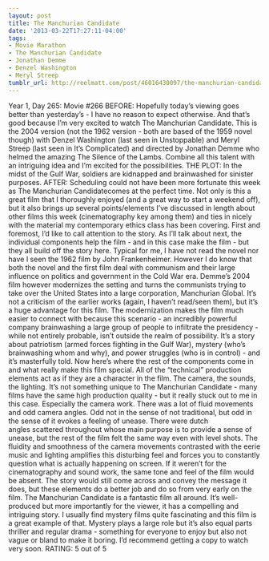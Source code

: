 ```yaml
---
layout: post
title: The Manchurian Candidate
date: '2013-03-22T17:27:11-04:00'
tags:
- Movie Marathon
- The Manchurian Candidate
- Jonathan Demme
- Denzel Washington
- Meryl Streep
tumblr_url: http://reelmatt.com/post/46016430097/the-manchurian-candidate
---
```



Year 1, Day 265: Movie #266
BEFORE: Hopefully today’s viewing goes better than yesterday’s - I have no reason to expect otherwise. And that’s good because I’m very excited to watch The Manchurian Candidate. This is the 2004 version (not the 1962 version - both are based of the 1959 novel though) with Denzel Washington (last seen in Unstoppable) and Meryl Streep (last seen in It’s Complicated) and directed by Jonathan Demme who helmed the amazing The Silence of the Lambs. Combine all this talent with an intriguing idea and I’m excited for the possibilities.
THE PLOT: In the midst of the Gulf War, soldiers are kidnapped and brainwashed for sinister purposes.
AFTER: Scheduling could not have been more fortunate this week as The Manchurian Candidatecomes at the perfect time. Not only is this a great film that I thoroughly enjoyed (and a great way to start a weekend off), but it also brings up several points/elements I’ve discussed in length about other films this week (cinematography key among them) and ties in nicely with the material my contemporary ethics class has been covering.
First and foremost, I’d like to call attention to the story. As I’ll talk about next, the individual components help the film - and in this case make the film - but they all build off the story here. Typical for me, I have not read the novel nor have I seen the 1962 film by John Frankenheimer. However I do know that both the novel and the first film deal with communism and their large influence on politics and government in the Cold War era. Demme’s 2004 film however modernizes the setting and turns the communists trying to take over the United States into a large corporation, Manchurian Global. It’s not a criticism of the earlier works (again, I haven’t read/seen them), but it’s a huge advantage for this film. The modernization makes the film much easier to connect with because this scenario - an incredibly powerful company brainwashing a large group of people to infiltrate the presidency - while not entirely probable, isn’t outside the realm of possibility. It’s a story about patriotism (armed forces fighting in the Gulf War), mystery (who’s brainwashing whom and why), and power struggles (who is in control) - and it’s masterfully told.
Now here’s where the rest of the components come in and what really make this film special. All of the “technical” production elements act as if they are a character in the film. The camera, the sounds, the lighting. It’s not something unique to The Manchurian Candidate - many films have the same high production quality - but it really stuck out to me in this case. Especially the camera work. There was a lot of fluid movements and odd camera angles. Odd not in the sense of not traditional, but odd in the sense of it evokes a feeling of unease. There were dutch angles scattered throughout whose main purpose is to provide a sense of unease, but the rest of the film felt the same way even with level shots. The fluidity and smoothness of the camera movements contrasted with the eerie music and lighting amplifies this disturbing feel and forces you to constantly question what is actually happening on screen. If it weren’t for the cinematography and sound work, the same tone and feel of the film would be absent. The story would still come across and convey the message it does, but these elements do a better job and do so from very early on the film.
The Manchurian Candidate is a fantastic film all around. It’s well-produced but more importantly for the viewer, it has a compelling and intriguing story. I usually find mystery films quite fascinating and this film is a great example of that. Mystery plays a large role but it’s also equal parts thriller and regular drama - something for everyone to enjoy but also not vague or bland to make it boring. I’d recommend getting a copy to watch very soon.
RATING: 5 out of 5
